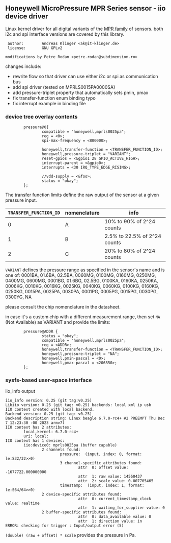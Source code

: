 
## Honeywell MicroPressure MPR Series sensor - iio device driver

Linux kernel driver for all digital variants of the [MPR family](https://sps.honeywell.com/us/en/products/advanced-sensing-technologies/healthcare-sensing/board-mount-pressure-sensors/micropressure-mpr-series) of sensors.
both i2c and spi interface versions are covered by this library.

```
 author:        Andreas Klinger <ak@it-klinger.de>
 license:       GNU GPLv2

modifications by Petre Rodan <petre.rodan@subdimension.ro>
```

changes include:

 * rewrite flow so that driver can use either i2c or spi as communication bus
 * add spi driver (tested on MPRLS0015PA0000SA)
 * add pressure-triplet property that automatically sets pmin, pmax
 * fix transfer-function enum binding typo
 * fix interrupt example in binding file


### device tree overlay contents

```
        pressure@0{
                compatible = "honeywell,mprls0025pa";
                reg = <0>;
                spi-max-frequency = <800000>;

                honeywell,transfer-function = <TRANSFER_FUNCTION_ID>;
                honeywell,pressure-triplet = "VARIANT";
                reset-gpios = <&gpio1 28 GPIO_ACTIVE_HIGH>;
                interrupt-parent = <&gpio0>;
                interrupts = <30 IRQ_TYPE_EDGE_RISING>;

                //vdd-supply = <&foo>;
                status = "okay";
        };
```

The transfer function limits define the raw output of the sensor at a given pressure input.

```TRANSFER_FUNCTION_ID``` | nomenclature | info
--- | --- | ---
0 | A | 10% to 90% of 2^24 counts
1 | B | 2.5% to 22.5% of 2^24 counts
2 | C | 20% to 80% of 2^24 counts


```VARIANT``` defines the pressure range as specified in the sensor's name and is one of: 0001BA, 01.6BA, 02.5BA, 0060MG, 0100MG, 0160MG, 0250MG, 0400MG, 0600MG, 0001BG, 01.6BG, 02.5BG, 0100KA, 0160KA, 0250KA, 0006KG, 0010KG, 0016KG, 0025KG, 0040KG, 0060KG, 0100KG, 0160KG, 0250KG, 0015PA, 0025PA, 0030PA, 0001PG, 0005PG, 0015PG, 0030PG, 0300YG, NA

please consult the chip nomenclature in the datasheet.

in case it's a custom chip with a different measurement range, then set ```NA``` (Not Available) as VARIANT and provide the limits:

```
        pressure@ADDR {
                status = "okay";
                compatible = "honeywell,mprls0025pa";
                reg = <ADDR>;
                honeywell,transfer-function = <TRANSFER_FUNCTION_ID>;
                honeywell,pressure-triplet = "NA";
                honeywell,pmin-pascal = <0>;
                honeywell,pmax-pascal = <206850>;
        };
```

### sysfs-based user-space interface

iio_info output

```
iio_info version: 0.25 (git tag:v0.25)
Libiio version: 0.25 (git tag: v0.25) backends: local xml ip usb
IIO context created with local backend.
Backend version: 0.25 (git tag: v0.25)
Backend description string: Linux beagle 6.7.0-rc4+ #2 PREEMPT Thu Dec  7 12:23:30 -00 2023 armv7l
IIO context has 2 attributes:
        local,kernel: 6.7.0-rc4+
        uri: local:
IIO context has 1 devices:
        iio:device0: mprls0025pa (buffer capable)
                2 channels found:
                        pressure:  (input, index: 0, format: le:S32/32>>0)
                        3 channel-specific attributes found:
                                attr  0: offset value: -1677722.000000000
                                attr  1: raw value: 14560437
                                attr  2: scale value: 0.007705465
                        timestamp:  (input, index: 1, format: le:S64/64>>0)
                2 device-specific attributes found:
                                attr  0: current_timestamp_clock value: realtime
                                attr  1: waiting_for_supplier value: 0
                2 buffer-specific attributes found:
                                attr  0: data_available value: 0
                                attr  1: direction value: in
ERROR: checking for trigger : Input/output error (5)
```

```(double) (raw + offset) * scale``` provides the pressure in Pa.

